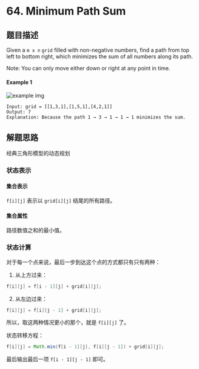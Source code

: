 # 64. Minimum Path Sum

## 题目描述

Given a `m x n` `grid` filled with non-negative numbers, find a path from top left to bottom right, which minimizes the sum of all numbers along its path.

Note: You can only move either down or right at any point in time.

#### Example 1

![example img](https://assets.leetcode.com/uploads/2020/11/05/minpath.jpg)

```
Input: grid = [[1,3,1],[1,5,1],[4,2,1]]
Output: 7
Explanation: Because the path 1 → 3 → 1 → 1 → 1 minimizes the sum.
```

## 解题思路

经典三角形模型的动态规划

### 状态表示

#### 集合表示

`f[i][j]` 表示以 `grid[i][j]` 结尾的所有路径。

#### 集合属性

路径数值之和的最小值。

### 状态计算

对于每一个点来说，最后一步到达这个点的方式都只有只有两种：

1. 从上方过来：
```java
f[i][j] = f[i - 1][j] + grid[i][j];
```

2. 从左边过来：
``` java
f[i][j] = f[i][j - 1] + grid[i][j];
```

所以，取这两种情况更小的那个，就是 `f[i][j]` 了。

状态转移方程：
```java
f[i][j] = Math.min(f[i - 1][j], f[i][j - 1]) + grid[i][j];
```

最后输出最后一项 `f[i - 1][j - 1]` 即可。
